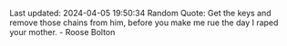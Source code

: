 Last updated: 2024-04-05 19:50:34
Random Quote: Get the keys and remove those chains from him, before you make me rue the day I raped your mother.  -  Roose Bolton